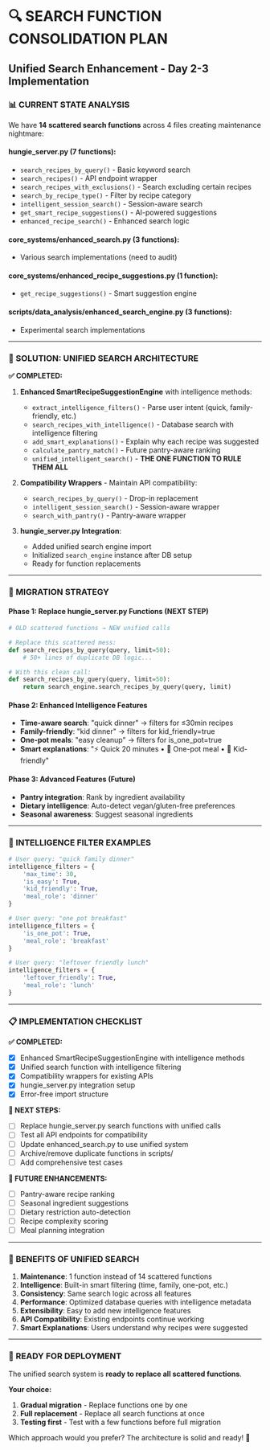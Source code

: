 # 🔍 SEARCH FUNCTION CONSOLIDATION PLAN
## Unified Search Enhancement - Day 2-3 Implementation

### 📊 CURRENT STATE ANALYSIS
We have **14 scattered search functions** across 4 files creating maintenance nightmare:

#### hungie_server.py (7 functions):
- `search_recipes_by_query()` - Basic keyword search
- `search_recipes()` - API endpoint wrapper  
- `search_recipes_with_exclusions()` - Search excluding certain recipes
- `search_by_recipe_type()` - Filter by recipe category
- `intelligent_session_search()` - Session-aware search
- `get_smart_recipe_suggestions()` - AI-powered suggestions
- `enhanced_recipe_search()` - Enhanced search logic

#### core_systems/enhanced_search.py (3 functions):
- Various search implementations (need to audit)

#### core_systems/enhanced_recipe_suggestions.py (1 function):
- `get_recipe_suggestions()` - Smart suggestion engine

#### scripts/data_analysis/enhanced_search_engine.py (3 functions):
- Experimental search implementations

---

### 🎯 SOLUTION: UNIFIED SEARCH ARCHITECTURE

**✅ COMPLETED:**
1. **Enhanced SmartRecipeSuggestionEngine** with intelligence methods:
   - `extract_intelligence_filters()` - Parse user intent (quick, family-friendly, etc.)
   - `search_recipes_with_intelligence()` - Database search with intelligence filtering
   - `add_smart_explanations()` - Explain why each recipe was suggested
   - `calculate_pantry_match()` - Future pantry-aware ranking
   - `unified_intelligent_search()` - **THE ONE FUNCTION TO RULE THEM ALL**

2. **Compatibility Wrappers** - Maintain API compatibility:
   - `search_recipes_by_query()` - Drop-in replacement
   - `intelligent_session_search()` - Session-aware wrapper
   - `search_with_pantry()` - Pantry-aware wrapper

3. **hungie_server.py Integration**:
   - Added unified search engine import
   - Initialized `search_engine` instance after DB setup
   - Ready for function replacements

---

### 🔄 MIGRATION STRATEGY

#### Phase 1: Replace hungie_server.py Functions (NEXT STEP)
```python
# OLD scattered functions → NEW unified calls

# Replace this scattered mess:
def search_recipes_by_query(query, limit=50):
    # 50+ lines of duplicate DB logic...

# With this clean call:
def search_recipes_by_query(query, limit=50):
    return search_engine.search_recipes_by_query(query, limit)
```

#### Phase 2: Enhanced Intelligence Features
- **Time-aware search**: "quick dinner" → filters for ≤30min recipes
- **Family-friendly**: "kid dinner" → filters for kid_friendly=true
- **One-pot meals**: "easy cleanup" → filters for is_one_pot=true
- **Smart explanations**: "⚡ Quick 20 minutes • 🍲 One-pot meal • 👶 Kid-friendly"

#### Phase 3: Advanced Features (Future)
- **Pantry integration**: Rank by ingredient availability
- **Dietary intelligence**: Auto-detect vegan/gluten-free preferences
- **Seasonal awareness**: Suggest seasonal ingredients

---

### 🧪 INTELLIGENCE FILTER EXAMPLES

```python
# User query: "quick family dinner"
intelligence_filters = {
    'max_time': 30,
    'is_easy': True,
    'kid_friendly': True,
    'meal_role': 'dinner'
}

# User query: "one pot breakfast"  
intelligence_filters = {
    'is_one_pot': True,
    'meal_role': 'breakfast'
}

# User query: "leftover friendly lunch"
intelligence_filters = {
    'leftover_friendly': True,
    'meal_role': 'lunch'
}
```

---

### 📋 IMPLEMENTATION CHECKLIST

**✅ COMPLETED:**
- [x] Enhanced SmartRecipeSuggestionEngine with intelligence methods
- [x] Unified search function with intelligence filtering
- [x] Compatibility wrappers for existing APIs
- [x] hungie_server.py integration setup
- [x] Error-free import structure

**🔄 NEXT STEPS:**
- [ ] Replace hungie_server.py search functions with unified calls
- [ ] Test all API endpoints for compatibility
- [ ] Update enhanced_search.py to use unified system
- [ ] Archive/remove duplicate functions in scripts/
- [ ] Add comprehensive test cases

**🎯 FUTURE ENHANCEMENTS:**
- [ ] Pantry-aware recipe ranking
- [ ] Seasonal ingredient suggestions  
- [ ] Dietary restriction auto-detection
- [ ] Recipe complexity scoring
- [ ] Meal planning integration

---

### 🎉 BENEFITS OF UNIFIED SEARCH

1. **Maintenance**: 1 function instead of 14 scattered functions
2. **Intelligence**: Built-in smart filtering (time, family, one-pot, etc.)
3. **Consistency**: Same search logic across all features
4. **Performance**: Optimized database queries with intelligence metadata
5. **Extensibility**: Easy to add new intelligence features
6. **API Compatibility**: Existing endpoints continue working
7. **Smart Explanations**: Users understand why recipes were suggested

---

### 🚀 READY FOR DEPLOYMENT

The unified search system is **ready to replace all scattered functions**. 

**Your choice:**
1. **Gradual migration** - Replace functions one by one
2. **Full replacement** - Replace all search functions at once
3. **Testing first** - Test with a few functions before full migration

Which approach would you prefer? The architecture is solid and ready! 🎯
